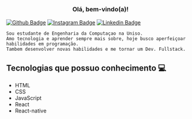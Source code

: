 <h3 align="center">  <br>

Olá, bem-vindo(a)!
<br>

</h3>

[![Github Badge](https://img.shields.io/badge/-Facebook-blue?style=for-the-badge&logo=Facebook&logoColor=white&link=https://www.facebook.com/samuel.guilherme.3)](https://www.facebook.com/samuel.guilherme.3)
[![Instagram Badge](https://img.shields.io/badge/-instagram-red?style=for-the-badge&logo=instagram&logoColor=white&link=https://www.instagram.com/sg.gui/)](https://www.instagram.com/sg.gui/)
[![Linkedin Badge](https://img.shields.io/badge/-Linkedin-blue?style=for-the-badge&logo=Linkedin&logoColor=white&link=https://www.linkedin.com/in/samuel-rodrigues-49545316a/)](https://www.linkedin.com/in/samuel-rodrigues-49545316a/)

```
Sou estudante de Engenharia da Computaçao na Uniso.
Amo tecnologia e aprender sempre mais sobre, hoje busco aperfeiçoar habilidades em programação.
Tambem desenvolver novas habilidades e me tornar um Dev. Fullstack.
```

## Tecnologias que possuo conhecimento 💻

  - HTML
  - CSS
  - JavaScript
  - React
  - React-native
